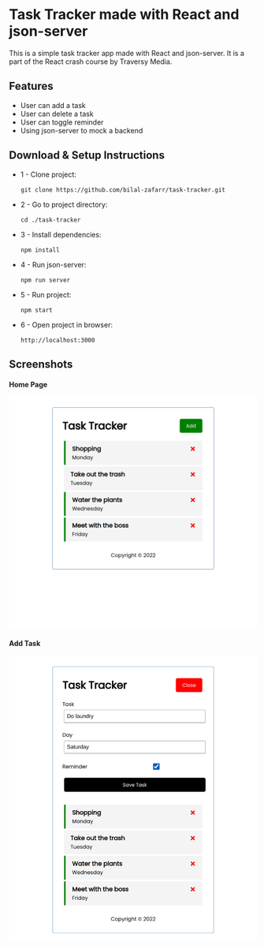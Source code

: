 # Task Tracker made with React and json-server
This is a simple task tracker app made with React and json-server. It is a part of the React crash course by Traversy Media.

## Features
* User can add a task
* User can delete a task
* User can toggle reminder
* Using json-server to mock a backend
## Download & Setup Instructions

* 1 - Clone project:

      git clone https://github.com/bilal-zafarr/task-tracker.git
        
* 2 - Go to project directory:

      cd ./task-tracker

* 3 - Install dependencies: 
        
      npm install
        
* 4 - Run json-server: 
        
      npm run server
        
* 5 - Run project: 

      npm start
        
* 6 - Open project in browser:

      http://localhost:3000

## Screenshots
#### Home Page
![Home](./images/home.png)

#### Add Task
![AddTask](./images/add_task.png)
